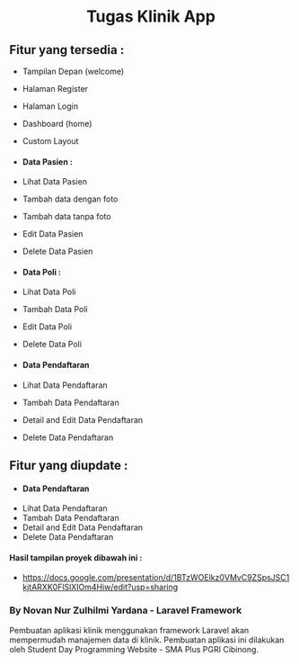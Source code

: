 # <p align="center">Tugas Klinik App</p>

## Fitur yang tersedia :

- Tampilan Depan (welcome)
- Halaman Register
- Halaman Login
- Dashboard (home)
- Custom Layout

- #### Data Pasien :
- Lihat Data Pasien
- Tambah data dengan foto
- Tambah data tanpa foto
- Edit Data Pasien
- Delete Data Pasien

- #### Data Poli :
- Lihat Data Poli
- Tambah Data Poli
- Edit Data Poli
- Delete Data Poli

- #### Data Pendaftaran
- Lihat Data Pendaftaran
- Tambah Data Pendaftaran
- Detail and Edit Data Pendaftaran
- Delete Data Pendaftaran

## Fitur yang diupdate :
- #### Data Pendaftaran
- Lihat Data Pendaftaran
- Tambah Data Pendaftaran
- Detail and Edit Data Pendaftaran
- Delete Data Pendaftaran

#### Hasil tampilan proyek dibawah ini :
- https://docs.google.com/presentation/d/1BTzWOElkz0VMvC9ZSpsJSC1kjtARXK0FlSlXIOm4Hiw/edit?usp=sharing

### By Novan Nur Zulhilmi Yardana - Laravel Framework
Pembuatan aplikasi klinik menggunakan framework Laravel akan mempermudah manajemen data di klinik. Pembuatan aplikasi ini dilakukan oleh Student Day Programming Website - SMA Plus PGRI Cibinong.